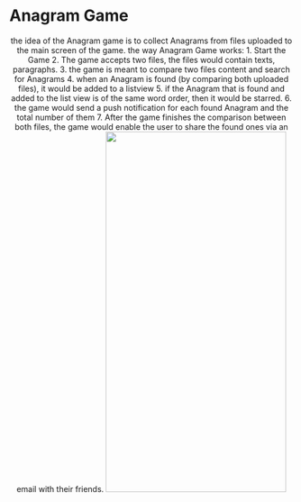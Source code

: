 # Anagram Game
<p align="center">
 the idea of the Anagram game is to collect Anagrams from files uploaded to the main screen of the game.
  the way Anagram Game works:
  1. Start the Game
  2. The game accepts two files, the files would contain texts, paragraphs.
  3. the game is meant to compare two files content and search for Anagrams
  4. when an Anagram is found (by comparing both uploaded files), it would be added to a listview
  5. if the Anagram that is found and added to the list view is of the same word order, then it would be starred.
  6. the game would send a push notification for each found Anagram and the total number of them
  7. After the game finishes the comparison between both files, the game would enable the user to share the found ones via an email with their friends.
  
<img src="https://github.com/odainmair/anagramgame/blob/master/Angram.gif" width="320" height="640">
</p>
